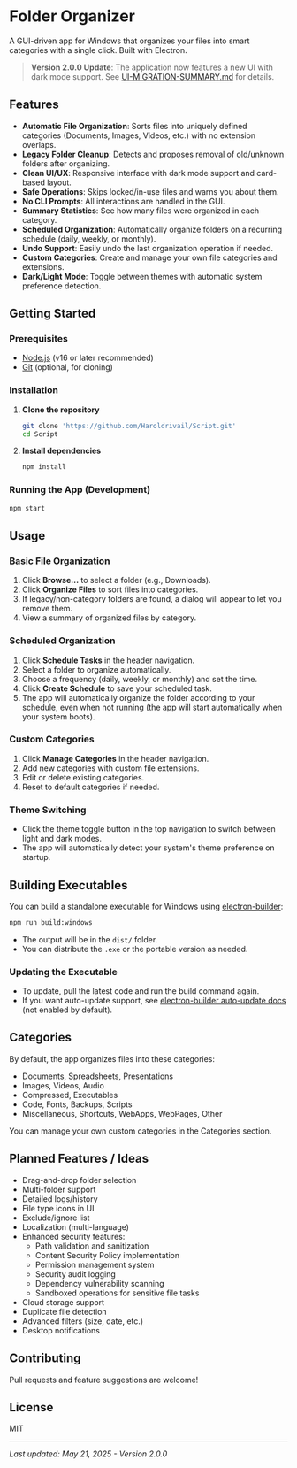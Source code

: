 # Folder Organizer

A GUI-driven app for Windows that organizes your files into smart categories with a single click. Built with Electron.

> **Version 2.0.0 Update**: The application now features a new UI with dark mode support. See [UI-MIGRATION-SUMMARY.md](UI-MIGRATION-SUMMARY.md) for details.

## Features

- **Automatic File Organization**: Sorts files into uniquely defined categories (Documents, Images, Videos, etc.) with no extension overlaps.
- **Legacy Folder Cleanup**: Detects and proposes removal of old/unknown folders after organizing.
- **Clean UI/UX**: Responsive interface with dark mode support and card-based layout.
- **Safe Operations**: Skips locked/in-use files and warns you about them.
- **No CLI Prompts**: All interactions are handled in the GUI.
- **Summary Statistics**: See how many files were organized in each category.
- **Scheduled Organization**: Automatically organize folders on a recurring schedule (daily, weekly, or monthly).
- **Undo Support**: Easily undo the last organization operation if needed.
- **Custom Categories**: Create and manage your own file categories and extensions.
- **Dark/Light Mode**: Toggle between themes with automatic system preference detection.

## Getting Started

### Prerequisites
- [Node.js](https://nodejs.org/) (v16 or later recommended)
- [Git](https://git-scm.com/) (optional, for cloning)

### Installation
1. **Clone the repository**
   ```sh
   git clone 'https://github.com/Haroldrivail/Script.git'
   cd Script
   ```
2. **Install dependencies**
   ```sh
   npm install
   ```

### Running the App (Development)
```sh
npm start
```

## Usage

### Basic File Organization
1. Click **Browse...** to select a folder (e.g., Downloads).
2. Click **Organize Files** to sort files into categories.
3. If legacy/non-category folders are found, a dialog will appear to let you remove them.
4. View a summary of organized files by category.

### Scheduled Organization
1. Click **Schedule Tasks** in the header navigation.
2. Select a folder to organize automatically.
3. Choose a frequency (daily, weekly, or monthly) and set the time.
4. Click **Create Schedule** to save your scheduled task.
5. The app will automatically organize the folder according to your schedule, even when not running (the app will start automatically when your system boots).

### Custom Categories
1. Click **Manage Categories** in the header navigation.
2. Add new categories with custom file extensions.
3. Edit or delete existing categories.
4. Reset to default categories if needed.

### Theme Switching
- Click the theme toggle button in the top navigation to switch between light and dark modes.
- The app will automatically detect your system's theme preference on startup.

## Building Executables

You can build a standalone executable for Windows using [electron-builder](https://www.electron.build/):

```sh
npm run build:windows
```

- The output will be in the `dist/` folder.
- You can distribute the `.exe` or the portable version as needed.

### Updating the Executable
- To update, pull the latest code and run the build command again.
- If you want auto-update support, see [electron-builder auto-update docs](https://www.electron.build/auto-update) (not enabled by default).

## Categories

By default, the app organizes files into these categories:
- Documents, Spreadsheets, Presentations
- Images, Videos, Audio
- Compressed, Executables
- Code, Fonts, Backups, Scripts  
- Miscellaneous, Shortcuts, WebApps, WebPages, Other

You can manage your own custom categories in the Categories section.

## Planned Features / Ideas

- Drag-and-drop folder selection
- Multi-folder support
- Detailed logs/history
- File type icons in UI
- Exclude/ignore list
- Localization (multi-language)
- Enhanced security features:
  - Path validation and sanitization
  - Content Security Policy implementation
  - Permission management system
  - Security audit logging
  - Dependency vulnerability scanning
  - Sandboxed operations for sensitive file tasks
- Cloud storage support
- Duplicate file detection
- Advanced filters (size, date, etc.)
- Desktop notifications

## Contributing
Pull requests and feature suggestions are welcome!

## License
MIT

---
*Last updated: May 21, 2025 - Version 2.0.0*